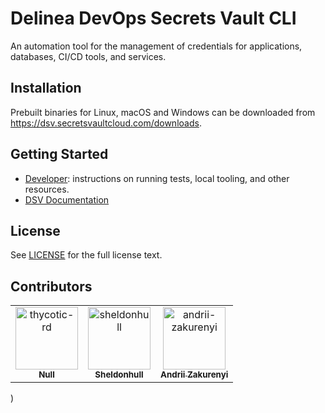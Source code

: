 # Delinea DevOps Secrets Vault CLI

An automation tool for the management of credentials for applications, databases, CI/CD tools, and services.

## Installation

Prebuilt binaries for Linux, macOS and Windows can be downloaded from https://dsv.secretsvaultcloud.com/downloads.

## Getting Started

- [Developer](docs/developer): instructions on running tests, local tooling, and other resources.
- [DSV Documentation](https://docs.delinea.com/dsv/current?ref=githubrepo)

## License

See [LICENSE](https://github.com/DelineaXPM/dsv-cli/blob/main/LICENSE) for the full license text.

## Contributors

<!-- prettier-ignore-start -->
<!-- markdownlint-disable -->

<!-- readme: collaborators,contributors -start -->
<table>
<tr>
    <td align="center">
        <a href="https://github.com/thycotic-rd">
            <img src="https://avatars.githubusercontent.com/u/45605025?v=4" width="100;" alt="thycotic-rd"/>
            <br />
            <sub><b>Null</b></sub>
        </a>
    </td>
    <td align="center">
        <a href="https://github.com/sheldonhull">
            <img src="https://avatars.githubusercontent.com/u/3526320?v=4" width="100;" alt="sheldonhull"/>
            <br />
            <sub><b>Sheldonhull</b></sub>
        </a>
    </td>
    <td align="center">
        <a href="https://github.com/andrii-zakurenyi">
            <img src="https://avatars.githubusercontent.com/u/85106843?v=4" width="100;" alt="andrii-zakurenyi"/>
            <br />
            <sub><b>Andrii Zakurenyi</b></sub>
        </a>
    </td></tr>
</table>
<!-- readme: collaborators,contributors -end -->

<!-- markdownlint-restore -->
<!-- prettier-ignore-end -->)
